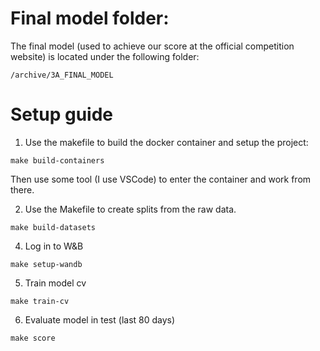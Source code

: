 # Final model folder:
The final model (used to achieve our score at the official competition website) is located under the following folder:
```
/archive/3A_FINAL_MODEL
```

# Setup guide

1. Use the makefile to build the docker container and setup the project:

```
make build-containers
```

Then use some tool (I use VSCode) to enter the container and work from there.

2. Use the Makefile to create splits from the raw data.
```
make build-datasets
```

4. Log in to W&B
```
make setup-wandb
```
5.  Train model cv
```
make train-cv
```

6. Evaluate model in test (last 80 days)
```
make score
```